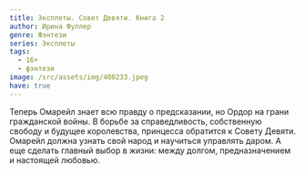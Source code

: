 ```yaml
---
title: Эксплеты. Совет Девяти. Книга 2
author: Ирина Фуллер
genre: Фэнтези
series: Эксплеты
tags:
  - 16+
  - фэнтези
image: /src/assets/img/400233.jpeg
have: true
---
```

Теперь Омарейл знает всю правду о предсказании, но Ордор на грани гражданской войны. В борьбе за справедливость, собственную свободу и будущее королевства, принцесса обратится к Совету Девяти. Омарейл должна узнать свой народ и научиться управлять даром. А еще сделать главный выбор в жизни: между долгом, предназначением и настоящей любовью.
